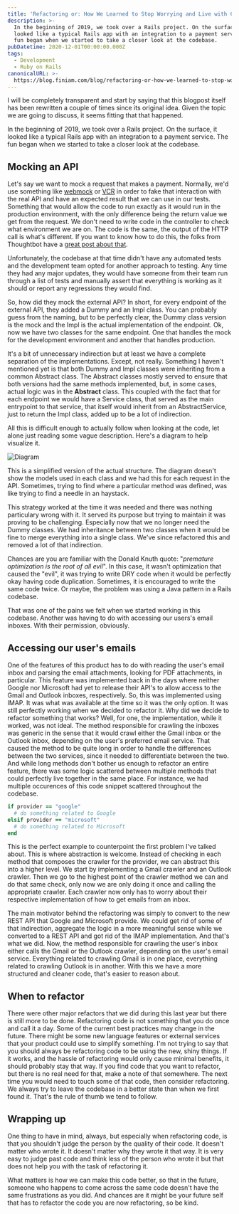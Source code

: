 ```yaml
---
title: 'Refactoring or: How We Learned to Stop Worrying and Live with Chaos'
description: >-
  In the beginning of 2019, we took over a Rails project. On the surface, it
  looked like a typical Rails app with an integration to a payment service. The
  fun began when we started to take a closer look at the codebase.
pubDatetime: 2020-12-01T00:00:00.000Z
tags:
  - Development
  - Ruby on Rails
canonicalURL: >-
  https://blog.finiam.com/blog/refactoring-or-how-we-learned-to-stop-worrying-and-live-with-chaos
---
```


I will be completely transparent and start by saying that this blogpost itself has been rewritten a couple of times since its original idea. Given the topic we are going to discuss, it seems fitting that that happened.

In the beginning of 2019, we took over a Rails project. On the surface, it looked like a typical Rails app with an integration to a payment service. The fun began when we started to take a closer look at the codebase.

## Mocking an API

Let's say we want to mock a request that makes a payment. Normally, we'd use something like [webmock](https://github.com/bblimke/webmock) or [VCR](https://github.com/vcr/vcr) in order to fake that interaction with the real API and have an expected result that we can use in our tests. Something that would allow the code to run exactly as it would run in the production environment, with the only difference being the return value we get from the request. We don't need to write code in the controller to check what environment we are on. The code is the same, the output of the HTTP call is what's different. If you want to know how to do this, the folks from Thoughtbot have a [great post about that](https://thoughtbot.com/blog/how-to-stub-external-services-in-tests).

Unfortunately, the codebase at that time didn't have any automated tests and the development team opted for another approach to testing. Any time they had any major updates, they would have someone from their team run through a list of tests and manually assert that everything is working as it should or report any regressions they would find.

So, how did they mock the external API? In short, for every endpoint of the external API, they added a Dummy and an Impl class. You can probably guess from the naming, but to be perfectly clear, the Dummy class version is the mock and the Impl is the actual implementation of the endpoint. Ok, now we have two classes for the same endpoint. One that handles the mock for the development environment and another that handles production.

It's a bit of unnecessary indirection but at least we have a complete separation of the implementations. Except, not really. Something I haven't mentioned yet is that both Dummy and Impl classes were inheriting from a common Abstract class. The Abstract classes mostly served to ensure that both versions had the same methods implemented, but, in some cases, actual logic was in the **Abstract** class. This coupled with the fact that for each endpoint we would have a Service class, that served as the main entrypoint to that service, that itself would inherit from an AbstractService, just to return the Impl class, added up to be a lot of indirection.

All this is difficult enough to actually follow when looking at the code, let alone just reading some vague description. Here's a diagram to help visualize it.

![Diagram](https://cdn.sanity.io/images/5aprln8a/production/00d94a1ec1b711e9e338fbbdb3cca687d03eaffb-479x227.png?w=840)

This is a simplified version of the actual structure. The diagram doesn't show the models used in each class and we had this for each request in the API. Sometimes, trying to find where a particular method was defined, was like trying to find a needle in an haystack.

This strategy worked at the time it was needed and there was nothing particulary wrong with it. It served its purpose but trying to maintain it was proving to be challenging. Especially now that we no longer need the Dummy classes. We had inheritance between two classes when it would be fine to merge everything into a single class. We've since refactored this and removed a lot of that indirection.

Chances are you are familiar with the Donald Knuth quote: "*premature optimization is the root of all evil*". In this case, it wasn't optimization that caused the "evil", it was trying to write DRY code when it would be perfectly okay having code duplication. Sometimes, it is encouraged to write the same code twice. Or maybe, the problem was using a Java pattern in a Rails codebase.

That was one of the pains we felt when we started working in this codebase. Another was having to do with accessing our users's email inboxes. With their permission, obviously.

## Accessing our user's emails

One of the features of this product has to do with reading the user's email inbox and parsing the email attachments, looking for PDF attachments, in particular. This feature was implemented back in the days where neither Google nor Microsoft had yet to release their API's to allow access to the Gmail and Outlook inboxes, respectively. So, this was implemented using IMAP. It was what was available at the time so it was the only option. It was still perfectly working when we decided to refactor it. Why did we decide to refactor something that works? Well, for one, the implementation, while it worked, was not ideal. The method responsible for crawling the inboxes was generic in the sense that it would crawl either the Gmail inbox or the Outlook inbox, depending on the user's preferred email service. That caused the method to be quite long in order to handle the differences between the two services, since it needed to differentiate between the two. And while long methods don't bother us enough to refactor an entire feature, there was some logic scattered between multiple methods that could perfectly live together in the same place. For instance, we had multiple occurences of this code snippet scattered throughout the codebase.

```ruby
if provider == "google"
  # do something related to Google
elsif provider == "microsoft"
  # do something related to Microsoft
end
```

This is the perfect example to counterpoint the first problem I've talked about. This is where abstraction is welcome. Instead of checking in each method that composes the crawler for the provider, we can abstract this into a higher level. We start by implementing a Gmail crawler and an Outlook crawler. Then we go to the highest point of the crawler method we can and do that same check, only now we are only doing it once and calling the appropriate crawler. Each crawler now only has to worry about their respective implementation of how to get emails from an inbox.

The main motivator behind the refactoring was simply to convert to the new REST API that Google and Microsoft provide. We could get rid of some of that indirection, aggregate the logic in a more meaningful sense while we converted to a REST API and got rid of the IMAP implementation. And that's what we did. Now, the method responsible for crawling the user's inbox either calls the Gmail or the Outlook crawler, depending on the user's email service. Everything related to crawling Gmail is in one place, everything related to crawling Outlook is in another. With this we have a more structured and cleaner code, that's easier to reason about.

## When to refactor

There were other major refactors that we did during this last year but there is still more to be done. Refactoring code is not something that you do once and call it a day. Some of the current best practices may change in the future. There might be some new language features or external services that your product could use to simplify something. I'm not trying to say that you should always be refactoring code to be using the new, shiny things. If it works, and the hassle of refactoring would only cause minimal benefits, it should probably stay that way. If you find code that you want to refactor, but there is no real need for that, make a note of that somewhere. The next time you would need to touch some of that code, then consider refactoring. We always try to leave the codebase in a better state than when we first found it. That's the rule of thumb we tend to follow.

## Wrapping up

One thing to have in mind, always, but especially when refactoring code, is that you shouldn't judge the person by the quality of their code. It doesn't matter who wrote it. It doesn't matter why they wrote it that way. It is very easy to judge past code and think less of the person who wrote it but that does not help you with the task of refactoring it.

What matters is how we can make this code better, so that in the future, someone who happens to come across the same code doesn't have the same frustrations as you did. And chances are it might be your future self that has to refactor the code you are now refactoring, so be kind.
